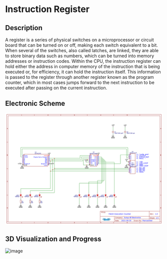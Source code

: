 **Instruction Register**
===============================

Description 
-------

A register is a series of physical switches on a microprocessor or circuit board that can be turned on or off, making each switch equivalent to a bit. When several of the switches, also called latches, are linked, they are able to store binary data such as numbers, which can be turned into memory addresses or instruction codes. Within the CPU, the instruction register can hold either the address in computer memory of the instruction that is being executed or, for efficiency, it can hold the instruction itself. This information is passed to the register through another register known as the program counter, which in most cases jumps forward to the next instruction to be executed after passing on the current instruction.

Electronic Scheme
-------

![image](https://raw.githubusercontent.com/aragonxpd154/8-bit-computer/main/FETCH%20EXECUTION%20COUNTER/1.0V/Schematic_Fetch%20Execution%20Counter_2021-10-10.png)


3D Visualization and Progress
-------

![image](https://i.imgur.com/Vcjei9d.png)

